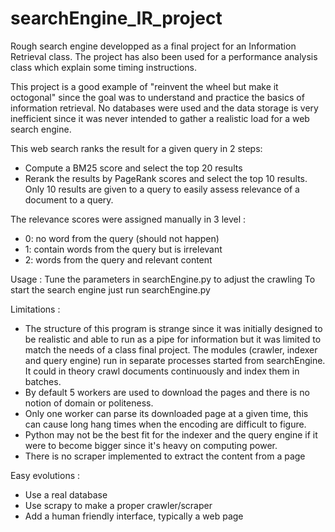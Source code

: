 # searchEngine_IR_project
Rough search engine developped as a final project for an Information Retrieval class.
The project has also been used for a performance analysis class which explain some timing instructions.

This project is a good example of "reinvent the wheel but make it octogonal" since the goal was to understand and practice the basics of information retrieval. No databases were used and the data storage is very inefficient since it was never intended to gather a realistic load for a web search engine.

This web search ranks the result for a given query in 2 steps:
- Compute a BM25 score and select the top 20 results
- Rerank the results by PageRank scores and select the top 10 results. Only 10 results are given to a query to easily assess relevance of a document to a query.

The relevance scores were assigned manually in 3 level :
- 0: no word from the query (should not happen)
- 1: contain words from the query but is irrelevant
- 2: words from the query and relevant content


Usage :
Tune the parameters in searchEngine.py to adjust the crawling
To start the search engine just run searchEngine.py


Limitations :
- The structure of this program is strange since it was initially designed to be realistic and able to run as a pipe for information but it was limited to match the needs of a class final project. The modules (crawler, indexer and query engine) run in separate processes started from searchEngine. It could in theory crawl documents continuously and index them in batches.
- By default 5 workers are used to download the pages and there is no notion of domain or politeness.
- Only one worker can parse its downloaded page at a given time, this can cause long hang times when the encoding are difficult to figure.
- Python may not be the best fit for the indexer and the query engine if it were to become bigger since it's heavy on computing power.
- There is no scraper implemented to extract the content from a page

Easy evolutions :
- Use a real database
- Use scrapy to make a proper crawler/scraper
- Add a human friendly interface, typically a web page
